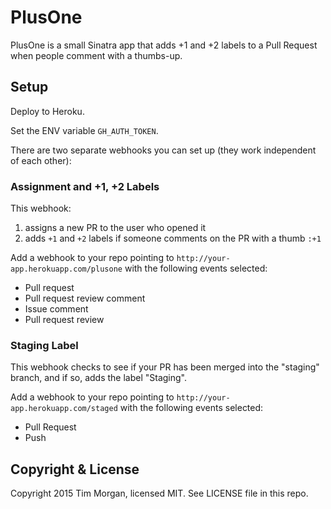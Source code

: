 # PlusOne

PlusOne is a small Sinatra app that adds +1 and +2 labels to a Pull Request when people comment with a thumbs-up.

## Setup

Deploy to Heroku.

Set the ENV variable `GH_AUTH_TOKEN`.

There are two separate webhooks you can set up (they work independent of each other):

### Assignment and +1, +2 Labels

This webhook:

1. assigns a new PR to the user who opened it
2. adds `+1` and `+2` labels if someone comments on the PR with a thumb `:+1`

Add a webhook to your repo pointing to `http://your-app.herokuapp.com/plusone` with the following events selected:

* Pull request
* Pull request review comment
* Issue comment
* Pull request review

### Staging Label

This webhook checks to see if your PR has been merged into the "staging" branch, and if so, adds the label "Staging".

Add a webhook to your repo pointing to `http://your-app.herokuapp.com/staged` with the following events selected:

* Pull Request
* Push

## Copyright & License

Copyright 2015 Tim Morgan, licensed MIT. See LICENSE file in this repo.
